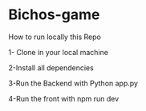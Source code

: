 # Bichos-game

How to run locally this Repo

1- Clone in your local machine

2-Install all dependencies


3-Run the Backend with Python app.py

4-Run the front with npm run dev
